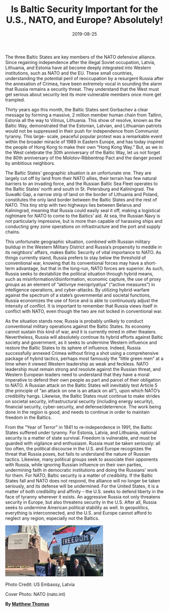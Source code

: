 ﻿---
title: "Is Baltic Security Important for the U.S., NATO, and Europe? Absolutely!"
date: 2019-08-25
description: "An article about the importance of Baltic Security to US and Nato"
type: "post"
image: "images/masonary-post/is_baltic_security_important.jpg"
categories: 
  - "Geopolitics"
tags:
  - "NATO"
  - "Europe"
  - "Important"
  - "US"
---


The three Baltic States are key members of the NATO defensive alliance. Since regaining independence after the illegal Soviet occupation, Latvia, Lithuania, and Estonia have all become deeply integrated into Western institutions, such as NATO and the EU. These small countries, understanding the potential peril
of reoccupation by a resurgent Russia after the annexation of Crimea, have been extremely vocal in
sounding the alarm that Russia remains a security threat. They understand that the West must get serious
about security lest its more vulnerable members once more get trampled.

Thirty years ago this month, the Baltic States sent Gorbachev a clear message by forming a
massive, 2 million member human chain from Tallinn, Estonia all the way to Vilnius, Lithuania. This
show of resolve, known as the Baltic Way, demonstrated that the Estonian, Latvian, and Lithuanian
patriots would not be suppressed in their push for independence from Communist tyranny. This large-
scale, peaceful popular protest was a remarkable event within the broader miracle of 1989 in Eastern
Europe, and has today inspired the people of Hong Kong to make their own “Hong Kong Way.” But, as
we in the West celebrate the 30th anniversary of the Baltic Way, let us not forget the 80th anniversary of
the Molotov-Ribbentrop Pact and the danger posed by ambitious neighbors.

The Baltic States’ geographic situation is an unfortunate one. They are largely cut off by land
from their NATO allies, their terrain has few natural barriers to an invading force, and the Russian Baltic
Sea Fleet operates to the Baltic States’ north and south in St. Petersburg and Kaliningrad. The Suwałki
Gap, a narrow strip of land on the border of Lithuania and Poland, constitutes the only land border
between the Baltic States and the rest of NATO. This tiny strip with two highways lies between Belarus
and Kaliningrad, meaning that Russia could easily seal it off, making a logistical nightmare for NATO to
come to the Baltics’ aid. At sea, the Russian Navy is not particularly impressive, but is more than capable
of harassing ships and conducting grey zone operations on infrastructure and the port and supply chains.

This unfortunate geographic situation, combined with Russian military buildup in the Western Military
District and Russia’s propensity to meddle in its neighbors’ affairs, makes Baltic Security of vital
importance to NATO. As things currently stand, Russia prefers to stay below the threshold of
conventional war, knowing that its conventional forces may have a short-term advantage, but that in the
long-run, NATO forces are superior. As such, Russia seeks to destabilize the political situation through
hybrid means, such as misinformation/disinformation, economic capture, the use of proxy groups as an
element of “aktivnye meropriyatiya” (“active measures”) in intelligence operations, and cyber-attacks. By
utilizing hybrid warfare against the spectrum of a state’s governmental and societal functions, Russia
economizes the use of force and is able to continuously adjust the intensity of conflict. It is important to
remember that Russia views itself in conflict with NATO, even though the two are not locked in
conventional war.

As the situation stands now, Russia is probably unlikely to conduct conventional military
operations against the Baltic States. Its economy cannot sustain this kind of war, and it is currently mired
in other theaters. Nevertheless, Russia will absolutely continue its hybrid efforts against Baltic society and
government, as it seeks to undermine Western influence and restore the Baltic States to its sphere of
influence. Indeed, Russia successfully annexed Crimea without firing a shot using a comprehensive
package of hybrid tactics, perhaps most famously the “little green men” at a time when it viewed Western
leadership as weak and feckless. NATO leadership must remain strong and resolute against the Russian
threat, and Western European leaders need to understand that they have a moral imperative to defend their
own people as part and parcel of their obligation to NATO. A Russian attack on the Baltic States will
inevitably test Article 5 (the principle of “an attack on one is an attack on all”), upon which NATO’s
credibility hangs. Likewise, the Baltic States must continue to make strides on societal security,
infrastructural security (including energy security), financial security, cyber-security, and
defense/deterrence. The work being done in the region is good, and needs to continue in order to maintain
freedom in the Baltics.

From the “Year of Terror” in 1941 to re-independence in 1991, the Baltic States suffered under
tyranny. For Estonia, Latvia, and Lithuania, national security is a matter of state survival. Freedom is
vulnerable, and must be guarded with vigilance and enthusiasm. Russia must be taken seriously: all too
often, the political discourse in the U.S. and Europe recognizes the threat that Russia poses, but fails to
understand the nature of Russian tactics. Likewise, many political groups seek to associate their
opponents with Russia, while ignoring Russian influence on their own parties, undermining faith in
democratic institutions and doing the Russians’ work for them. For NATO, Baltic security is a matter of
credibility. If the Baltic States fall and NATO does not respond, the alliance will no longer be taken
seriously, and its defense will be undermined. For the United States, it is a matter of both credibility and
affinity – the U.S. seeks to defend liberty in the face of tyranny wherever it exists. An aggressive Russia
not only threatens security in Europe, but also threatens security in the U.S. After all, Russia seeks to
undermine American political stability as well. In geopolitics, everything is interconnected, and the U.S.
and Europe cannot afford to neglect any region, especially not the Baltics.

![](../images/masonary-post/is_baltic_security_important-1.jpg)

Photo Credit: US Embassy, Latvia


Cover Photo: NATO (nato.int)

**By [Matthew Thomas](../our_team/)**

